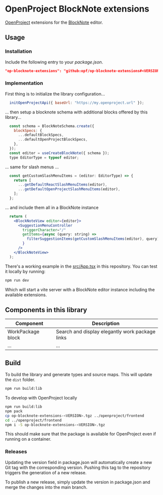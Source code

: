 # OpenProject BlockNote extensions

[OpenProject](https://www.openproject.org/) extensions for the [BlockNote](https://www.blocknotejs.org/) editor.

## Usage

### Installation

Include the following entry to your _package.json_.

```json
"op-blocknote-extensions": "github:opf/op-blocknote-extensions#<VERSION>"
```

### Implementation

First thing is to initialize the library configuration...

```js
  initOpenProjectApi({ baseUrl: "https://my.openproject.url" });
```

... then setup a blocknote schema with additional blocks offered by this library...

```jsx
  const schema = BlockNoteSchema.create({
    blockSpecs: {
      ...defaultBlockSpecs,
      ...defaultOpenProjectBlockSpecs,
    },
  });
  const editor = useCreateBlockNote({ schema });
  type EditorType = typeof editor;
```

... same for slash menus ...

```jsx
  const getCustomSlashMenuItems = (editor: EditorType) => {
    return [
      ...getDefaultReactSlashMenuItems(editor),
      ...getDefaultOpenProjectSlashMenuItems(editor),
    ];
  };
```

... and include them all in a BlockNote instance

```jsx
  return (
    <BlockNoteView editor={editor}>
      <SuggestionMenuController
        triggerCharacter="/"
        getItems={async (query: string) =>
          filterSuggestionItems(getCustomSlashMenuItems(editor), query)
        }
      />
    </BlockNoteView>
  );
```

There's a working example in the [src/App.tsx](src/App.tsx) in this repository. You can test it locally by running:

```sh
npm run dev
```

Which will start a vite server with a BlockNote editor instance including the available extensions.

## Components in this library

|Component|Description|
|--|--|
|WorkPackage block|Search and display elegantly work package links|
|...|...|

## Build

To build the library and generate types and source maps. This will update the `dist` folder.

```sh
npm run build:lib
```

To develop with OpenProject locally

```sh
npm run build:lib
npm pack
cp op-blocknote-extensions-<VERSION>.tgz ../openproject/frontend
cd ../openproject/frontend
npm i -S op-blocknote-extensions-<VERSION>.tgz
```

This should make sure that the package is available for OpenProject even if running on a container.

### Releases

Updating the version field in package.json will automatically create a new Git tag with the corresponding version. Pushing this tag to the repository triggers the generation of a new release.

To publish a new release, simply update the version in package.json and merge the changes into the main branch.
